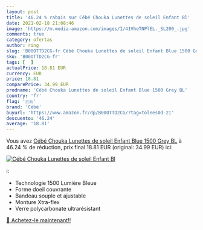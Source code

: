 ```yaml
---
layout: post
title: '46.24 % rabais sur Cébé Chouka Lunettes de soleil Enfant Bl'
date: 2021-02-18 21:08:46
image: 'https://m.media-amazon.com/images/I/41VheTNPlEL._SL200_.jpg'
comments: true
category: ofertas
author: ring
slug: 'B00OTTD2CG-fr Cébé Chouka Lunettes de soleil Enfant Blue 1500 Grey BL'
sku: 'B00OTTD2CG-fr'
tags: [  ]
actualPrice: 18.81 EUR
currency: EUR
price: 18.81
comparePrice: 34.99 EUR
prodname: 'Cébé Chouka Lunettes de soleil Enfant Blue 1500 Grey BL'
country: 'fr'
flag: '🇫🇷'
brand: 'Cébé'
buyurl: 'https://www.amazon.fr/dp/B00OTTD2CG/?tag=tolees0d-21'
descuento: '46.24'
average: '18.81'
---
```


Vous avez [Cébé Chouka Lunettes de soleil Enfant Blue 1500 Grey BL](https://www.amazon.fr/dp/B00OTTD2CG/?tag=tolees0d-21)  à  46.24 % de réduction, prix final  18.81 EUR (original: 34.99 EUR) ici:

[![Cébé Chouka Lunettes de soleil Enfant Bl](https://m.media-amazon.com/images/I/41VheTNPlEL._SL200_.jpg)](https://www.amazon.fr/dp/B00OTTD2CG/?tag=tolees0d-21)

ℹ️:

- Technologie 1500 Lumière Bleue
- Forme doeil couvrante
- Bandeau souple et ajustable
- Monture Xtra-flex
- Verre polycarbonate ultrarésistant

[🛒 Achetez-le maintenant!!](https://www.amazon.fr/dp/B00OTTD2CG/?tag=tolees0d-21)
